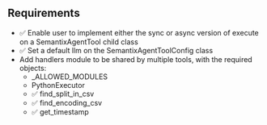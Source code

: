 ## Requirements

- ✅ Enable user to implement either the sync or async version of execute on a SemantixAgentTool child class
- ✅ Set a default llm on the SemantixAgentToolConfig class
- Add handlers module to be shared by multiple tools, with the required objects:
  - \_ALLOWED_MODULES
  - PythonExecutor
  - ✅ find_split_in_csv
  - ✅ find_encoding_csv
  - ✅ get_timestamp
